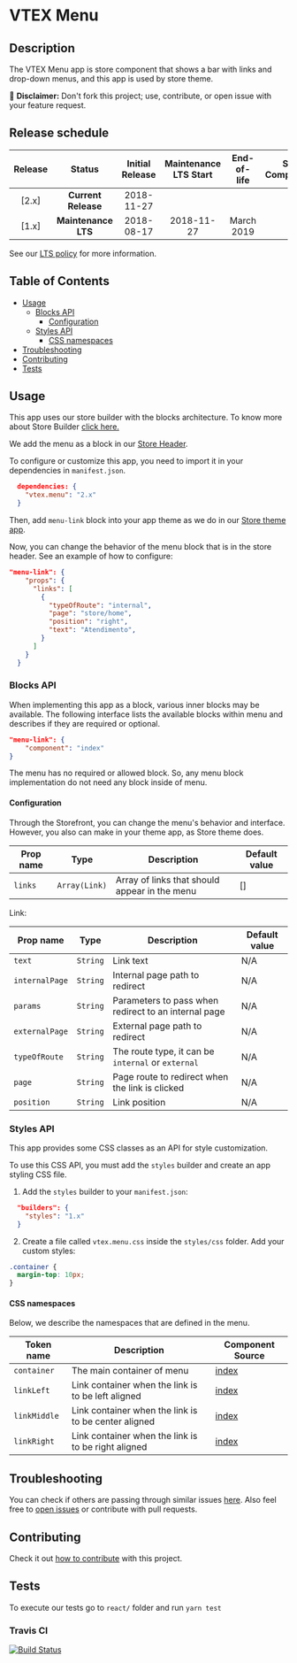 # VTEX Menu

## Description

The VTEX Menu app is store component that shows a bar with links and drop-down menus, and this app is used by store theme.

:loudspeaker: **Disclaimer:** Don't fork this project; use, contribute, or open issue with your feature request.

## Release schedule

| Release |       Status        | Initial Release | Maintenance LTS Start | End-of-life | Store Compatibility |
| :-----: | :-----------------: | :-------------: | :-------------------: | :---------: | :-----------------: |
|  [2.x]  | **Current Release** |   2018-11-27    |                       |             |         2.x         |
|  [1.x]  | **Maintenance LTS** |   2018-08-17    |      2018-11-27       | March 2019  |         1.x         |

See our [LTS policy](https://github.com/vtex-apps/awesome-io#lts-policy) for more information.

## Table of Contents

- [Usage](#usage)
  - [Blocks API](#blocks-api)
    - [Configuration](#configuration)
  - [Styles API](#styles-api)
    - [CSS namespaces](#css-namespaces)
- [Troubleshooting](#troubleshooting)
- [Contributing](#contributing)
- [Tests](#tests)

## Usage

This app uses our store builder with the blocks architecture. To know more about Store Builder [click here.](https://help.vtex.com/en/tutorial/understanding-storebuilder-and-stylesbuilder#structuring-and-configuring-our-store-with-object-object)

We add the menu as a block in our [Store Header](https://github.com/vtex-apps/store-header/blob/master/store/interfaces.json).

To configure or customize this app, you need to import it in your dependencies in `manifest.json`.

```json
  dependencies: {
    "vtex.menu": "2.x"
  }
```

Then, add `menu-link` block into your app theme as we do in our [Store theme app](https://github.com/vtex-apps/store-theme/blob/master/store/blocks.json).

Now, you can change the behavior of the menu block that is in the store header. See an example of how to configure:

```json
"menu-link": {
    "props": {
      "links": [
        {
          "typeOfRoute": "internal",
          "page": "store/home",
          "position": "right",
          "text": "Atendimento",
        }
      ]
    }
  }
```

### Blocks API

When implementing this app as a block, various inner blocks may be available. The following interface lists the available blocks within menu and describes if they are required or optional.

```json
"menu-link": {
	"component": "index"
}
```

The menu has no required or allowed block. So, any menu block implementation do not need any block inside of menu.

#### Configuration

Through the Storefront, you can change the menu's behavior and interface. However, you also can make in your theme app, as Store theme does.

| Prop name | Type          | Description                                   | Default value |
| --------- | ------------- | --------------------------------------------- | ------------- |
| `links`   | `Array(Link)` | Array of links that should appear in the menu | []            |

Link:

| Prop name      | Type     | Description                                          | Default value |
| -------------- | -------- | ---------------------------------------------------- | ------------- |
| `text`         | `String` | Link text                                            | N/A           |
| `internalPage` | `String` | Internal page path to redirect                       | N/A           |
| `params`       | `String` | Parameters to pass when redirect to an internal page | N/A           |
| `externalPage` | `String` | External page path to redirect                       | N/A           |
| `typeOfRoute`  | `String` | The route type, it can be `internal` or `external`   | N/A           |
| `page`         | `String` | Page route to redirect when the link is clicked      | N/A           |
| `position`     | `String` | Link position                                        | N/A           |

### Styles API

This app provides some CSS classes as an API for style customization.

To use this CSS API, you must add the `styles` builder and create an app styling CSS file.

1. Add the `styles` builder to your `manifest.json`:

```json
  "builders": {
    "styles": "1.x"
  }
```

2. Create a file called `vtex.menu.css` inside the `styles/css` folder. Add your custom styles:

```css
.container {
  margin-top: 10px;
}
```

#### CSS namespaces

Below, we describe the namespaces that are defined in the menu.

| Token name   | Description                                          | Component Source                     |
| ------------ | ---------------------------------------------------- | ------------------------------------ |
| `container`  | The main container of menu                           | [index](/react/index.tsx)            |
| `linkLeft`   | Link container when the link is to be left aligned   | [index](/react/index.tsx)            |
| `linkMiddle` | Link container when the link is to be center aligned | [index](/react/index.tsx)            |
| `linkRight`  | Link container when the link is to be right aligned  | [index](/react/components/index.tsx) |

## Troubleshooting

You can check if others are passing through similar issues [here](https://github.com/vtex-apps/menu/issues). Also feel free to [open issues](https://github.com/vtex-apps/menu/issues/new) or contribute with pull requests.

## Contributing

Check it out [how to contribute](https://github.com/vtex-apps/awesome-io#contributing) with this project. 

## Tests

To execute our tests go to `react/` folder and run `yarn test`

### Travis CI

[![Build Status](https://travis-ci.org/vtex-apps/menu.svg?branch=master)](https://travis-ci.org/vtex-apps/menu)
